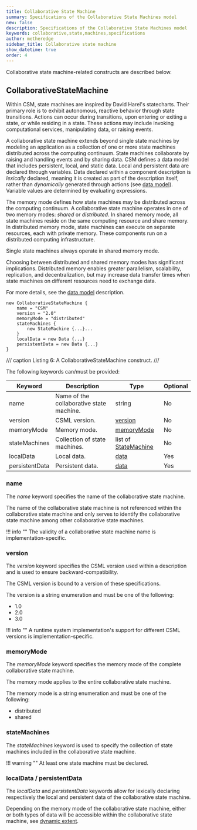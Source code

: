 ```yaml
---
title: Collaborative State Machine
summary: Specifications of the Collaborative State Machines model
new: false
description: Specifications of the Collaborative State Machines model
keywords: collaborative,state,machines,specifications
author: metheredge
sidebar_title: Collaborative state machine
show_datetime: true
order: 4
---
```


Collaborative state machine-related constructs are described below.

## CollaborativeStateMachine

Within CSM, state machines are inspired by David Harel's statecharts. Their primary role is to exhibit 
autonomous, reactive behavior through state transitions. Actions can occur during transitions, upon entering 
or exiting a state, or while residing in a state. These actions may include invoking computational services, 
manipulating data, or raising events.

A collaborative state machine extends beyond single state machines by modeling an application as a collection
of one or more state machines distributed across the computing continuum. State machines collaborate by
raising and handling events and by sharing data. CSM defines a data model that includes persistent, local, and
static data. Local and persistent data are declared through variables. Data declared within a component
description is _lexically_ declared, meaning it is created as part of the description itself, rather than
_dynamically_ generated through actions (see [data model](data-model.md)). Variable values are determined by
evaluating expressions.

The memory mode defines how state machines may be distributed across the computing continuum. A collaborative
state machine operates in one of two memory modes: _shared_ or _distributed_. In shared memory mode, all state
machines reside on the same computing resource and share memory. In distributed memory mode, state machines
can execute on separate resources, each with private memory. These components run on a distributed computing
infrastructure.

Single state machines always operate in shared memory mode.

Choosing between distributed and shared memory modes has significant implications. Distributed memory enables
greater parallelism, scalability, replication, and decentralization, but may increase data transfer times when
state machines on different resources need to exchange data.

For more details, see the [data model](data-model.md) description.


```pkl
new CollaborativeStateMachine {
    name = "CSM"
    version = "2.0"
    memoryMode = "distributed"
    stateMachines {
        new StateMachine {...}...
    }
    localData = new Data {...}
    persistentData = new Data {...}
}
```
/// caption
Listing 6: A CollaborativeStateMachine construct.
///

The following keywords can/must be provided:

| **Keyword**    | **Description**                                 | **Type**                                                | **Optional** |
| -------------- | ----------------------------------------------- | ------------------------------------------------------- | ------------ |
| name           | Name of the collaborative state machine.        | string                                                  | No           |
| version        | CSML version.                                   | [version](#version)         | No           |
| memoryMode        | Memory mode.                                   | [memoryMode](#memorymode)         | No           |
| stateMachines  | Collection of state machines.                   | list of [StateMachine](state-machine.md)                 | No           |
| localData      | Local data.                                     | [data](data.md)                                           | Yes          |
| persistentData | Persistent data.                                | [data](data.md)                                           | Yes          |

### name

The _name_ keyword specifies the name of the collaborative state machine.

The name of the collaborative state machine is not referenced within the collaborative state machine and only
serves to identify the collaborative state machine among other collaborative state machines.

!!! info ""
    The validity of a collaborative state machine name is implementation-specific.

### version

The _version_ keyword specifies the CSML version used within a description and is used to ensure
backward-compatibility.

The CSML version is bound to a version of these specifications. 

The version is a string enumeration and must be one of the following:

- 1.0
- 2.0
- 3.0

!!! info ""
    A runtime system implementation's support for different CSML versions is implementation-specific.

### memoryMode

The _memoryMode_ keyword specifies the memory mode of the complete collaborative state machine.

The memory mode applies to the entire collaborative state machine.

The memory mode is a string enumeration and must be one of the following:

- distributed
- shared

### stateMachines

The _stateMachines_ keyword is used to specify the collection of state machines included in the collaborative
state machine.

!!! warning ""
    At least one state machine must be declared.

### localData / persistentData

The _localData_ and _persistentData_ keywords allow for lexically declaring respectively the local and
persistent data of the collaborative state machine.

Depending on the memory mode of the collaborative state machine, either or both types of data will be
accessible within the collaborative state machine, see [dynamic extent](data-model.md).

<script type="text/javascript" src="http://cdn.mathjax.org/mathjax/latest/MathJax.js?config=TeX-AMS-MML_HTMLorMML"></script>

<script type="text/x-mathjax-config">
    MathJax.Hub.Config({ tex2jax: {inlineMath: [['$', '$']]}, messageStyle: "none" });
</script>